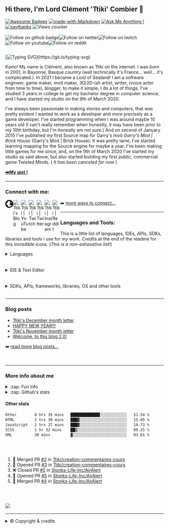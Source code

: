 <!--VARIABLES DECLARATION-->
<!--Links-->
[website]: https://ttiki.github.io
[blog]: https://ttiki-blog.blogspot.com/
[reddit]: https://www.reddit.com/user/Ttikii
[twitch]: https://www.twitch.tv/ttiki
[twitter]: https://twitter.com/Kutsatuta
[youtube]: https://www.youtube.com/channel/UCeIO_K2bJR7gakbmD8vsrgw
[instagram]: https://www.instagram.com/ttikiofficial/
[twitch]: https://www.twitch.tv/ttiki
[github]: https://github.com/ttiki
<!--Auto-->
[twitterf]: https://twitter.com/intent/user?screen_name=Kutsatuta
[youtubef]: http://www.youtube.com/channel/UCeIO_K2bJR7gakbmD8vsrgw?sub_confirmation=1


## Hi there, I'm Lord Clément 'Ttiki' Combier  👋
[![Awesome Badges](https://img.shields.io/badge/badges-awesome-green.svg)](https://github.com/Naereen/badges)
[![made-with-Markdown](https://img.shields.io/badge/Made%20with-Markdown-1f425f.svg)](http://commonmark.org)
[![Ask Me Anything !](https://img.shields.io/badge/Ask%20me-anything-1abc9c.svg)](https://GitHub.com/Ttiki/ama)
[![saythanks](https://img.shields.io/badge/Say%20Thanks-!-1EAEDB.svg)](https://saythanks.io/to/Ttiki)
![Views counter](https://komarev.com/ghpvc/?username=ttiki&color=orange)
<br/>
<br/>
[<img align="left" alt="Follow on github badge" target="_blank" src="https://img.shields.io/github/followers/ttiki?label=Follow%20me%21&style=social"/>][github]
[<img align="left" alt="Follow on twitter" target="_blank" src="https://img.shields.io/twitter/follow/kutsatuta?style=social"/>][twitterf]
[<img align="left" alt="Follow on twitch" target="_blank" src="https://img.shields.io/twitch/status/Ttiki?style=social"/>][twitch]
[<img align="left" alt="Follow on youtube" target="_blank" src="https://img.shields.io/youtube/channel/subscribers/UCeIO_K2bJR7gakbmD8vsrgw?style=social"/>][youtubef]
[<img align="left" alt="Follow on reddit" target="_balnk" src="https://img.shields.io/reddit/user-karma/combined/Ttikii?style=social"/>][reddit]


<!--**Ttiki/Ttiki** is a ✨ _special_ ✨ repository because its `README.md` (this file) appears on your GitHub profile.-->
<br/>
<br/>

[![Typing SVG](https://readme-typing-svg.herokuapp.com?color=%23000000&duration=2500&lines=Making+code%2C+because+I+can!)](https://git.io/typing-svg)

Kaxio! 
My name is Clément, also known as Ttiki on the internet. I was born in 2001, in Bayonne, Basque country (well technically it's France... well... it's complicated.). In 2021 I became a Lord of Sealand!
I am a software engineer, game maker, mod maker, 3D/2D-ish artist, writer, (voice actor from time to time), blogger, to make it simple, I do a lot of things.
I've studied 3 years in college to get my bachelor degree in computer science, and I have started my studio on the 9th of March 2020.

I've always been passionate in making stories and computers, that was pretty evident I wanted to work as a developer and more precisely as a game developer. I've started programming when I was around maybe 10 years old (I can't really remember when honestly, it may have been prior to my 10th birthday, but I'm honestly am not sure.) And on second of January 2015 I've published my first Source map for Garry's mod *Garry's Mod | Brick House* (Garry's Mod | Brick House). It was pretty lame, I've started learning mapping for the Source engine for maybe a year. 
I've been making little games for me since, and, on the 9th of March 2020 I've started my studio as said above, but also started building my first public, commercial game Twisted Minds. ( *It has been canceled for now* )

**[➡️My gist !](https://gist.github.com/Ttiki)**
<br/>

---

### Connect with me:
<!--[![Ttiki's HUB](https://raw.githubusercontent.com/iconic/open-iconic/master/svg/globe.svg)][website]
[![Ttiki's Blog](https://1.bp.blogspot.com/-z78EKsyIB2s/YG304qlj8WI/AAAAAAAAEMY/gjaorXX4X3EQ_Nwdl0mc-bbrvQnBouAewCK4BGAYYCw/s120-pf/ttiki-logo.png)][blog]
[![YouTube](https://cdn.jsdelivr.net/npm/simple-icons@v3/icons/youtube.svg)][youtube]
[![Twitch](https://cdn.jsdelivr.net/npm/simple-icons@3.13.0/icons/twitch.svg)][twitch]
[![Twitter](https://cdn.jsdelivr.net/npm/simple-icons@v3/icons/twitter.svg)][twitter]
[![Instagram](https://cdn.jsdelivr.net/npm/simple-icons@v3/icons/instagram.svg)][instagram]
[![Reddit](https://cdn.jsdelivr.net/npm/simple-icons@3.13.0/icons/reddit.svg)][reddit]-->

[<img align="left" alt="ttiki.github.io" width="25px" src="https://raw.githubusercontent.com/iconic/open-iconic/master/svg/globe.svg" />][website]
[<img align="left" alt="Ttiki's Blog" width="25px" src="https://cdn.jsdelivr.net/npm/simple-icons@3.13.0/icons/blogger.svg" />][blog]
[<img align="left" alt="Ttiki | YouTube" width="25px" src="https://cdn.jsdelivr.net/npm/simple-icons@v3/icons/youtube.svg" />][youtube]
[<img align="left" alt="Ttiki | Twitch" width="25px" src="https://cdn.jsdelivr.net/npm/simple-icons@3.13.0/icons/twitch.svg" />][twitch]
[<img align="left" alt="Ttiki | Twitter" width="25px" src="https://cdn.jsdelivr.net/npm/simple-icons@v3/icons/twitter.svg" />][twitter]
[<img align="left" alt="Ttiki | Instagram" width="25px" src="https://cdn.jsdelivr.net/npm/simple-icons@v3/icons/instagram.svg" />][instagram]
[<img align="left" alt="Ttiki | Reddit" width="25px" src="https://cdn.jsdelivr.net/npm/simple-icons@3.13.0/icons/reddit.svg" />][reddit]


➡️ [more ways to connect...](https://ttiki.notion.site/c19441f7173749e3a1d5551171e69366?v=b32b95c657434bc38a46fbdd9c1acfa8)
<br/>

---

### Languages and Tools:
This is a little list of languages, IDEs, APIs, SDKs, libraries and tools I use for my work. Credits at the end of the readme for this incredible icons. (*This is a non-exhaustive list!*)
<!-- <img align="left" alt="GitHub" width="26px" src="" /> -->
<details>
  
  <summary>Languages</summary>
  <!--A-->
  <!--B-->
  <img align="left" alt="Bash" width="35px" style="margin:5px" src="https://raw.githubusercontent.com/devicons/devicon/master/icons/bash/bash-original.svg" />
  <!--C-->
  <img align="left" alt="C" width="35px" style="margin:5px" src="https://raw.githubusercontent.com/devicons/devicon/master/icons/c/c-original.svg" />
  <img align="left" alt="CakePHP" width="35px" style="margin:5px" src="https://raw.githubusercontent.com/devicons/devicon/master/icons/cakephp/cakephp-original.svg" />
  <img align="left" alt="C++" width="35px" style="margin:5px"src="https://raw.githubusercontent.com/devicons/devicon/master/icons/cplusplus/cplusplus-original.svg" />
  <img align="left" alt="C#" width="35px" style="margin:5px" src="https://raw.githubusercontent.com/devicons/devicon/master/icons/csharp/csharp-original.svg" />
  <img align="left" alt="CSS3" width="35px" style="margin:5px" src="https://raw.githubusercontent.com/devicons/devicon/master/icons/css3/css3-original-wordmark.svg" />
  <!--D-->
  <img align="left" alt="Dart" width="35px" style="margin:5px" src="https://raw.githubusercontent.com/devicons/devicon/master/icons/dart/dart-original.svg" />
  <!--E-->
  <!--F-->
  <!--G-->
  <!--H-->
  <img align="left" alt="HTML5" width="35px" style="margin:5px" src="https://raw.githubusercontent.com/devicons/devicon/master/icons/html5/html5-original-wordmark.svg" />
  <!--I-->
  <!--J-->
  <img align="left" alt="Java" width="35px" style="margin:5px" src="https://raw.githubusercontent.com/devicons/devicon/master/icons/java/java-original-wordmark.svg" />
  <img align="left" alt="JavaScript" width="35px" style="margin:5px" src="https://raw.githubusercontent.com/devicons/devicon/master/icons/javascript/javascript-original.svg" />
  <!--K-->
  <img align="left" alt="Kotlin" width="35px" style="margin:5px" src="https://raw.githubusercontent.com/devicons/devicon/master/icons/kotlin/kotlin-original.svg" />
  <!--L-->
  <img align="left" alt="Lua"width="35px" style="margin:5px" src="https://raw.githubusercontent.com/devicons/devicon/master/icons/lua/lua-plain-wordmark.svg" />
  <!--M-->
  <img align="left" alt="Markdown" width="35px" style="margin:5px"src="https://raw.githubusercontent.com/devicons/devicon/master/icons/markdown/markdown-original.svg" />
  <!--N-->
  <!--O-->
  <!-- I know it's not just a programming language, but there is too much things going on the SDK, API, Library, OS and tools section below... -->
  <img align="left" alt="OpenGL" width="35px" style="margin:5px"src="https://raw.githubusercontent.com/devicons/devicon/master/icons/opengl/opengl-plain.svg" />
  <!--P-->
  <img align="left" alt="PHP"width="35px" style="margin:5px" src="https://raw.githubusercontent.com/devicons/devicon/master/icons/php/php-original.svg" />
  <img align="left" alt="Processing" width="35px" style="margin:5px" src="https://raw.githubusercontent.com/devicons/devicon/master/icons/processing/processing-original.svg" />
  <img align="left" alt="Python" width="35px" style="margin:5px" src="https://raw.githubusercontent.com/devicons/devicon/master/icons/python/python-original.svg" />
  <!--Q-->
  <!--R-->
  <img align="left" alt="R" width="35px" style="margin:5px" src="https://raw.githubusercontent.com/devicons/devicon/master/icons/r/r-original.svg" />
  <!--S-->
  <img align="left" alt="Sass" width="35px" style="margin:5px" src="https://raw.githubusercontent.com/devicons/devicon/master/icons/sass/sass-original.svg" />
  <img align="left" alt="Swift" width="35px" style="margin:5px" src="https://raw.githubusercontent.com/devicons/devicon/master/icons/swift/swift-original.svg" />
  <!--T-->
  <img align="left" alt="Typescript" width="35px" style="margin:5px" src="https://raw.githubusercontent.com/devicons/devicon/master/icons/typescript/typescript-original.svg" />
  <!--U-->
  <!--V-->
  <!--W-->
  <!--X-->
  <!--Y-->
  <!--Z--><br/>
</details>
<br/>
<br/>
<details style="clear:both;">
  <summary>IDE & Text Editor</summary>
  <!--A-->
  <img align="left" alt="Atom" width="35px" style="margin:5px" src="https://raw.githubusercontent.com/devicons/devicon/master/icons/atom/atom-original-wordmark.svg" />
  <!--B-->
  <!--C-->
  <!--D-->
  <!--E-->
  <!--F-->
  <!--G-->
  <!--H-->
  <!--I-->
  <!--J-->
  <!--K-->
  <!--L-->
  <!--M-->
  <!--N-->
  <!--O-->
  <!--P-->
  <!--Q-->
  <!--R-->
  <img align="left" alt="RStudio" width="35px" style="margin:5px" src="https://raw.githubusercontent.com/devicons/devicon/master/icons/rstudio/rstudio-original.svg" />
  <!--S-->
  <!--T-->
  <!--U-->
  <!--V-->
  <img align="left" alt="Vim" width="35px" style="margin:5px" src="https://raw.githubusercontent.com/devicons/devicon/master/icons/vim/vim-original.svg" />
  <img align="left" alt="Visual Studio" width="35px" style="margin:5px" src="https://raw.githubusercontent.com/devicons/devicon/master/icons/visualstudio/visualstudio-plain.svg" />
  <img align="left" alt="Visual Studio Code" width="35px" style="margin:5px" src="https://raw.githubusercontent.com/devicons/devicon/master/icons/vscode/vscode-original.svg" />
  <!--W-->
  <!--X-->
  <!--Y-->
  <!--Z--><br/>
</details>
<br/>
<br/>
<details style="clear: both;">
  <summary>SDKs, APIs, frameworks, libraries, OS and other tools</summary>
  <!--A-->
  <img align="left" alt="Apache" width="35px" style="margin:5px" src="https://raw.githubusercontent.com/devicons/devicon/master/icons/apache/apache-original-wordmark.svg" />
  <img align="left" alt="Arduino" width="35px" style="margin:5px" src="https://raw.githubusercontent.com/devicons/devicon/master/icons/arduino/arduino-original-wordmark.svg" />
  <!--B-->
  <img align="left" alt="bitbucket" width="35px" style="margin:5px" src="https://raw.githubusercontent.com/devicons/devicon/master/icons/bitbucket/bitbucket-original-wordmark.svg" />
  <img align="left" alt="Bootstrap" width="35px" style="margin:5px" src="https://raw.githubusercontent.com/devicons/devicon/master/icons/bootstrap/bootstrap-plain-wordmark.svg" />
  <!--C-->
  <!--D-->
  <img align="left" alt="D3.js" width="35px" style="margin:5px" src="https://raw.githubusercontent.com/devicons/devicon/master/icons/d3js/d3js-original.svg" />
  <img align="left" alt="Docker" width="35px" style="margin:5px" src="https://raw.githubusercontent.com/devicons/devicon/master/icons/docker/docker-original.svg" />
  <!--E-->
  <img align="left" alt="Electron" width="35px" style="margin:5px" src="https://raw.githubusercontent.com/devicons/devicon/master/icons/electron/electron-original-wordmark.svg" />
  <!--F-->
  <img align="left" alt="Filezilla" width="35px" style="margin:5px" src="https://raw.githubusercontent.com/devicons/devicon/master/icons/filezilla/filezilla-plain.svg" />
  <img align="left" alt="Firebase" width="35px" style="margin:5px" src="https://raw.githubusercontent.com/devicons/devicon/master/icons/firebase/firebase-plain-wordmark.svg" />
  <img align="left" alt="Flutter" width="35px" style="margin:5px" src="https://raw.githubusercontent.com/devicons/devicon/master/icons/flutter/flutter-original.svg" />
  <!--G-->
  <img align="left" alt="GCC" width="35px" style="margin:5px" src="https://raw.githubusercontent.com/devicons/devicon/master/icons/gcc/gcc-original.svg" />
  <img align="left" alt="Git" width="35px" style="margin:5px" src="https://raw.githubusercontent.com/devicons/devicon/master/icons/git/git-plain.svg" />
  <img align="left" alt="GitHub" width="35px" style="margin:5px" src="https://raw.githubusercontent.com/devicons/devicon/master/icons/github/github-original-wordmark.svg" />
  <img align="left" alt="Gitlab" width="35px" style="margin:5px" src="https://raw.githubusercontent.com/devicons/devicon/master/icons/gitlab/gitlab-original-wordmark.svg" />
  <img align="left" alt="Gradle" width="35px" style="margin:5px" src="https://raw.githubusercontent.com/devicons/devicon/master/icons/gradle/gradle-plain-wordmark.svg" />
  <!--H-->
  <img align="left" alt="Heroku" width="35px" style="margin:5px" src="https://raw.githubusercontent.com/devicons/devicon/master/icons/heroku/heroku-plain-wordmark.svg" />
  <!--I-->
  <!--J-->
  <img align="left" alt="JQuery" width="35px" style="margin:5px" src="https://raw.githubusercontent.com/devicons/devicon/master/icons/jquery/jquery-original-wordmark.svg" />
  <img align="left" alt="Jupyter" width="35px" style="margin:5px" src="https://raw.githubusercontent.com/devicons/devicon/master/icons/jupyter/jupyter-original-wordmark.svg" />
  <!--K-->
  <!--L-->
  <!--M-->
  <img align="left" alt="Material UI" width="35px" style="margin:5px" src="https://raw.githubusercontent.com/devicons/devicon/master/icons/materialui/materialui-original.svg" />
  <img align="left" alt="MatLab" width="35px" style="margin:5px" src="https://raw.githubusercontent.com/devicons/devicon/master/icons/matlab/matlab-original.svg" />
  <img align="left" alt="MsDOS" width="35px" style="margin:5px" src="https://raw.githubusercontent.com/devicons/devicon/master/icons/msdos/msdos-original.svg" />
  <img align="left" alt="MySQL" width="35px" style="margin:5px" src="https://raw.githubusercontent.com/devicons/devicon/master/icons/mysql/mysql-original-wordmark.svg" />
  <!--N-->
  <!-- I know it's Dot NET and no just NET, but I don't care -->
  <img align="left" alt=".Net" width="35px" style="margin:5px"src="https://raw.githubusercontent.com/devicons/devicon/master/icons/dot-net/dot-net-original-wordmark.svg" />
  <img align="left" alt="NodeJS" width="35px" style="margin:5px"src="https://raw.githubusercontent.com/devicons/devicon/master/icons/nodejs/nodejs-plain.svg" />
  <img align="left" alt="NPM" width="35px" style="margin:5px" src="https://raw.githubusercontent.com/devicons/devicon/master/icons/npm/npm-original-wordmark.svg" />
  <!--O-->
  <!--P-->
  <img align="left" alt="PostgreSQL" width="35px" style="margin:5px" src="https://raw.githubusercontent.com/devicons/devicon/master/icons/postgresql/postgresql-original-wordmark.svg" />
  <img align="left" alt="Putty" width="35px" style="margin:5px" src="https://raw.githubusercontent.com/devicons/devicon/master/icons/putty/putty-original.svg" />
  <!--Q-->
  <img align="left" alt="QT" width="35px" style="margin:5px" src="https://raw.githubusercontent.com/devicons/devicon/master/icons/qt/qt-original.svg" />
  <!--R-->
  <img align="left" alt="RaspberryPi" width="35px" style="margin:5px" src="https://raw.githubusercontent.com/devicons/devicon/master/icons/raspberrypi/raspberrypi-original.svg" />
  <img align="left" alt="React" width="35px" style="margin:5px" src="https://raw.githubusercontent.com/devicons/devicon/master/icons/react/react-original-wordmark.svg" />
  <!--S-->
  <img align="left" alt="Symfony" width="35px" style="margin:5px"src="https://raw.githubusercontent.com/devicons/devicon/master/icons/symfony/symfony-original-wordmark.svg" />
  <!--T-->
  <!--U-->
  <img align="left" alt="Unity" width="35px" style="margin:5px" src="https://raw.githubusercontent.com/devicons/devicon/master/icons/unity/unity-original.svg" />
  <!--V-->
  <!--W-->
  <!--X-->
  <!--Y-->
  <!--Z--><br/>
</details>

<br/>

---

### Blog posts
<!-- BLOG-POST-LIST:START -->
- [Ttiki&#39;s December month letter](https://ttiki-blog.blogspot.com/2022/01/ttikis-december-month-letter.html)
- [HAPPY NEW YEAR!!!](https://ttiki-blog.blogspot.com/2022/01/happy-new-year.html)
- [Ttiki&#39;s November month letter](https://ttiki-blog.blogspot.com/2021/12/ttikis-november-month-letter.html)
- [Welcome, to this blog 2.0!](https://ttiki-blog.blogspot.com/2021/10/welcome-hello-everyone.html)
<!-- BLOG-POST-LIST:END -->
➡️ [read more blog posts...](https://ttiki-blog.blogspot.com/)

<br/>

---

### More info about me
<details>
  <summary>:zap: Fun info</summary>
  
  * 🔭 I’m currently working on Too many project to be listed here<br/>
  * 🌱 I’m currently learning Application development for Android<br/>
  <!-- 👯 I’m looking to collaborate on ...
  * 🤔 I’m looking for help with ...-->
  * 💬 Ask me about anything you want about my project or myself<br/>
  * 📫 How to reach me: [https://ttiki.notion.site/c19441f7173749e3a1d5551171e69366?v=b32b95c657434bc38a46fbdd9c1acfa8](Follow me on these social medias)<br/>
  * 😄 Pronouns: Ttiki, El nano, *ptitclemdu64*<br/>
  * ⚡ Fun fact: I've got a composit / titanium spine and am a lord of SeaLand<br/>
  
</details>
<details>
  <summary>:zap: Github's stats</summary> 
    <!--Global stats-->
    <a href="https://github.com/anuraghazra/github-readme-stats"><img align="center" src="https://github-readme-stats.vercel.app/api?username=ttiki&?count_private=true&show_icons=true" alt="Ttiki's GitHub stats"/></a>
    <!--Waka time other stats-->
    <a href="https://github.com/anuraghazra/github-readme-stats"><img align="center" src="https://github-readme-stats.vercel.app/api/wakatime?username=ttiki" alt="Ttiki's wakatime stats"/></a><br/>
   <!--Top languages-->
    <a href="https://github.com/anuraghazra/github-readme-stats"><img align="center" src="https://github-readme-stats.vercel.app/api/top-langs/?username=ttiki&langs_count=10" alt="Ttiki's top languages"/></a>
    <!--profile trophy-->
    <a href="https://github.com/ryo-ma/github-profile-trophy"><img align="center" src="https://github-profile-trophy.vercel.app/?username=ttiki&column=7&margin-w=15&margin-h=15&no-bg=true" alt="Ttiki's GitHub profile trophy"/></a><br/>
    <!--🔥 GitHub Readme Streak Stats-->
    <a href="https://git.io/streak-stats"><img align="center" align="center" src="https://github-readme-streak-stats.herokuapp.com?user=Ttiki&date_format=j%20M%5B%20Y%5D&background=DD272700" alt="Ttiki's GitHub Streak"/></a><br/>
</details>

#### Other stats
<!--START_SECTION:waka-->
```text
Other        8 hrs 35 mins   █████████████░░░░░░░░░░░░   51.54 % 
HTML         2 hrs 30 mins   ███▓░░░░░░░░░░░░░░░░░░░░░   15.05 % 
JavaScript   2 hrs 27 mins   ███▓░░░░░░░░░░░░░░░░░░░░░   14.73 % 
SCSS         1 hr 32 mins    ██▒░░░░░░░░░░░░░░░░░░░░░░   09.25 % 
XML          30 mins         ▓░░░░░░░░░░░░░░░░░░░░░░░░   03.01 % 
```
<!--END_SECTION:waka-->
<br/>
<br/>
<!--START_SECTION:activity-->

1. 🎉 Merged PR [#3](https://github.com/Ttiki/creation-commentaires-cours/pull/3) in [Ttiki/creation-commentaires-cours](https://github.com/Ttiki/creation-commentaires-cours)
2. 💪 Opened PR [#3](https://github.com/Ttiki/creation-commentaires-cours/pull/3) in [Ttiki/creation-commentaires-cours](https://github.com/Ttiki/creation-commentaires-cours)
3. ❌ Closed PR [#5](https://github.com/Stonks-Life-Inc/AirAlert/pull/5) in [Stonks-Life-Inc/AirAlert](https://github.com/Stonks-Life-Inc/AirAlert)
4. 💪 Opened PR [#5](https://github.com/Stonks-Life-Inc/AirAlert/pull/5) in [Stonks-Life-Inc/AirAlert](https://github.com/Stonks-Life-Inc/AirAlert)
5. 🎉 Merged PR [#4](https://github.com/Stonks-Life-Inc/AirAlert/pull/4) in [Stonks-Life-Inc/AirAlert](https://github.com/Stonks-Life-Inc/AirAlert)

<!--END_SECTION:activity-->
<br/>
<br/>

![](https://hit.yhype.me/github/profile?user_id=51489503)

---

<details>
<summary>© Copyright & credits</summary>
  
  - [Badges/Shields by Shields.io](https://shields.io/category/build)<br/>
  - [FAMFAMFAM Flags icons](http://www.famfamfam.com/lab/icons/flags/)<br/>
  - [Icons by Dev Icons](https://github.com/devicons/devicon/tree/master/icons)<br/>
  - [Other icons](https://cdn.jsdelivr.net/npm/simple-icons@v3/icons/)
  - [Waka Stats](https://github.com/anmol098/waka-readme-stats)<br/>
  - [GitHub stats by](https://github.com/anuraghazra/github-readme-stats)<br/>
  - [GitHub profile trophy](https://github.com/ryo-ma/github-profile-trophy)<br/>
  - [🔥 GitHub Readme Streak Stats](https://github.com/denvercoder1/github-readme-streak-stats)
  - [GitHub view counter](https://github.com/antonkomarev/github-profile-views-counter)
  - [GitHub typing svg](https://github.com/denvercoder1/readme-typing-svg)
  - [Blog posts workflow](https://github.com/gautamkrishnar/blog-post-workflow)
  - [Ÿ HŸPE stats](https://yhype.me/)
</details>
